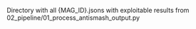 Directory with all {MAG_ID}.jsons with exploitable results from 02_pipeline/01_process_antismash_output.py

